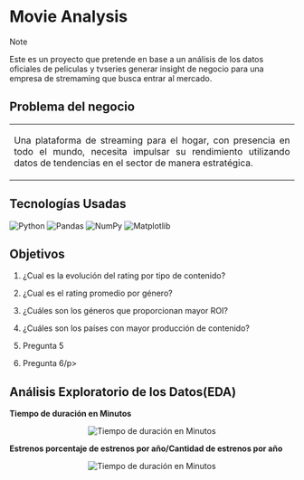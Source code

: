 <h1>Movie Analysis</h1>

> [!NOTE]
> Este es un proyecto que pretende en base a un análisis de los datos oficiales de peliculas y tvseries generar insight de negocio para una empresa de stremaming que busca entrar al mercado. <br>

<h2>Problema del negocio</h2>

<table><tr><td> 
<p align="justify">Una plataforma de streaming para el hogar, con presencia en todo el mundo, necesita impulsar su rendimiento utilizando datos de tendencias en el sector de manera estratégica. </p>
</td></tr></table>

<h2>Tecnologías Usadas</h2>

![Python](https://img.shields.io/badge/python-3670A0?style=for-the-badge&logo=python&logoColor=ffdd54) ![Pandas](https://img.shields.io/badge/pandas-%23150458.svg?style=for-the-badge&logo=pandas&logoColor=white) ![NumPy](https://img.shields.io/badge/numpy-%23013243.svg?style=for-the-badge&logo=numpy&logoColor=white) ![Matplotlib](https://img.shields.io/badge/Matplotlib-%23ffffff.svg?style=for-the-badge&logo=Matplotlib&logoColor=black) 

<h2>Objetivos</h2>
  
  1. <p align="justify"> ¿Cual es la evolución del rating por tipo de contenido? </p>
  2. <p align="justify"> ¿Cual es el rating promedio por género? </p>
  3. <p align="justify"> ¿Cuáles son los géneros que proporcionan mayor ROI? </p>
  4. <p align="justify"> ¿Cuáles son los países con mayor producción de contenido? </p>
  5. <p align="justify"> Pregunta 5</p>
  6. <p align="justify"> Pregunta 6/p>

<h2> Análisis Exploratorio de los Datos(EDA) </h2>

**Tiempo de duración en Minutos**

<p align="center">
  <img src="https://github.com/Marioarellano21/Movie_Analysis/assets/146877817/87e9907a-a511-45c0-9c49-42712f5baa54" alt="Tiempo de duración en Minutos" />
</p>

**Estrenos porcentaje de estrenos por año/Cantidad de estrenos por año**

<p align="center">
  <img src="https://github.com/Marioarellano21/Movie_Analysis/assets/146877817/f331cb0d-923c-4ca9-88ea-f2ff64914def" alt="Tiempo de duración en Minutos" />
</p>

